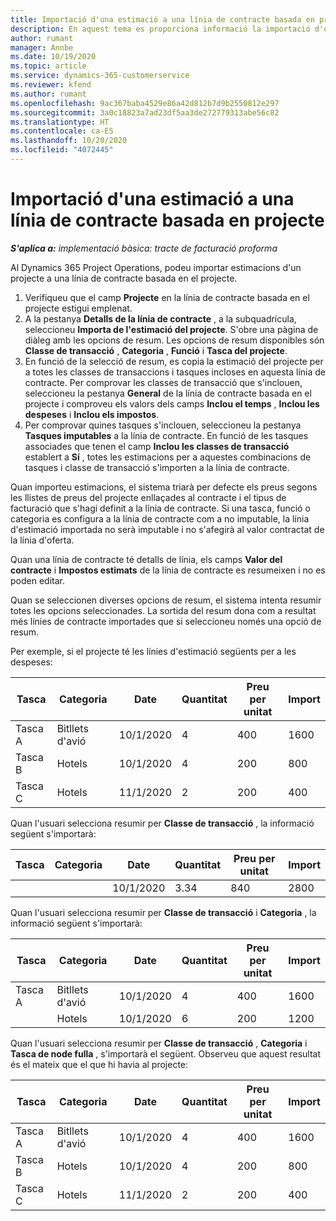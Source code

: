 ```yaml
---
title: Importació d'una estimació a una línia de contracte basada en projecte
description: En aquest tema es proporciona informació la importació d'estimacions financeres d'un projecte a una línia de contracte.
author: rumant
manager: Annbe
ms.date: 10/19/2020
ms.topic: article
ms.service: dynamics-365-customerservice
ms.reviewer: kfend
ms.author: rumant
ms.openlocfilehash: 9ac367baba4529e86a42d812b7d9b2550812e297
ms.sourcegitcommit: 3a0c18823a7ad23df5aa3de272779313abe56c82
ms.translationtype: HT
ms.contentlocale: ca-ES
ms.lasthandoff: 10/20/2020
ms.locfileid: "4072445"
---
```

# <a name="importing-an-estimate-to-a-project-based-contract-line"></a>Importació d'una estimació a una línia de contracte basada en projecte

_**S'aplica a:** implementació bàsica: tracte de facturació proforma_

Al Dynamics 365 Project Operations, podeu importar estimacions d'un projecte a una línia de contracte basada en el projecte.

1. Verifiqueu que el camp **Projecte** en la línia de contracte basada en el projecte estigui emplenat.
2. A la pestanya **Detalls de la línia de contracte** , a la subquadrícula, seleccioneu **Importa de l'estimació del projecte**. S'obre una pàgina de diàleg amb les opcions de resum. Les opcions de resum disponibles són **Classe de transacció** , **Categoria** , **Funció** i **Tasca del projecte**.
3. En funció de la selecció de resum, es copia la estimació del projecte per a totes les classes de transaccions i tasques incloses en aquesta línia de contracte. Per comprovar les classes de transacció que s'inclouen, seleccioneu la pestanya **General** de la línia de contracte basada en el projecte i comproveu els valors dels camps **Inclou el temps** , **Inclou les despeses** i **Inclou els impostos**. 
4. Per comprovar quines tasques s'inclouen, seleccioneu la pestanya **Tasques imputables** a la línia de contracte. En funció de les tasques associades que tenen el camp **Inclou les classes de transacció** establert a **Sí** , totes les estimacions per a aquestes combinacions de tasques i classe de transacció s'importen a la línia de contracte.

Quan importeu estimacions, el sistema triarà per defecte els preus segons les llistes de preus del projecte enllaçades al contracte i el tipus de facturació que s'hagi definit a la línia de contracte. Si una tasca, funció o categoria es configura a la línia de contracte com a no imputable, la línia d'estimació importada no serà imputable i no s'afegirà al valor contractat de la línia d'oferta.

Quan una línia de contracte té detalls de línia, els camps **Valor del contracte** i **Impostos estimats** de la línia de contracte es resumeixen i no es poden editar.

Quan se seleccionen diverses opcions de resum, el sistema intenta resumir totes les opcions seleccionades. La sortida del resum dona com a resultat més línies de contracte importades que si seleccioneu només una opció de resum.

Per exemple, si el projecte té les línies d'estimació següents per a les despeses:

| Tasca | Categoria | Date | Quantitat | Preu per unitat | Import |
| --- | --- | --- | --- | --- | --- |
| Tasca A | Bitllets d'avió | 10/1/2020 | 4 | 400 | 1600 |
| Tasca B | Hotels | 10/1/2020 | 4 | 200 | 800 |
| Tasca C | Hotels | 11/1/2020 | 2 | 200 | 400 |

Quan l'usuari selecciona resumir per **Classe de transacció** , la informació següent s'importarà:

| Tasca | Categoria | Date | Quantitat | Preu per unitat | Import |
| --- | --- | --- | --- | --- | --- |
| &nbsp; | &nbsp; | 10/1/2020 | 3.34 | 840 | 2800 |

Quan l'usuari selecciona resumir per **Classe de transacció** i **Categoria** , la informació següent s'importarà:

| Tasca | Categoria | Date | Quantitat | Preu per unitat | Import |
| --- | --- | --- | --- | --- | --- |
| Tasca A | Bitllets d'avió | 10/1/2020 | 4 | 400 | 1600 |
| &nbsp;| Hotels | 10/1/2020 | 6 | 200 | 1200 |

Quan l'usuari selecciona resumir per **Classe de transacció** , **Categoria** i **Tasca de node fulla** , s'importarà el següent. Observeu que aquest resultat és el mateix que el que hi havia al projecte:

| Tasca | Categoria | Date | Quantitat | Preu per unitat | Import |
| --- | --- | --- | --- | --- | --- |
| Tasca A | Bitllets d'avió | 10/1/2020 | 4 | 400 | 1600 |
| Tasca B | Hotels | 10/1/2020 | 4 | 200 | 800 |
| Tasca C | Hotels | 11/1/2020 | 2 | 200 | 400 |
